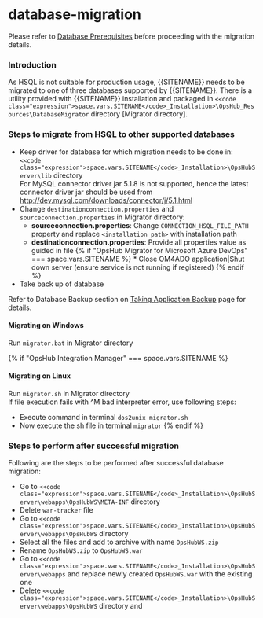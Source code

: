 # database-migration

Please refer to [Database Prerequisites](../../getting-started/prerequisites.md#database-prerequisites) before proceeding with the migration details.

### Introduction

As HSQL is not suitable for production usage, \{{SITENAME\}} needs to be migrated to one of three databases supported by \{{SITENAME\}}. There is a utility provided with \{{SITENAME\}} installation and packaged in `<<code class="expression">space.vars.SITENAME</code>_Installation>\OpsHub_Resources\DatabaseMigrator` directory \[Migrator directory].

### Steps to migrate from HSQL to other supported databases

* Keep driver for database for which migration needs to be done in: `<<code class="expression">space.vars.SITENAME</code>_Installation>\OpsHubServer\lib` directory\
  For MySQL connector driver jar 5.1.8 is not supported, hence the latest connector driver jar should be used from http://dev.mysql.com/downloads/connector/j/5.1.html
* Change `destinationconnection.properties` and `sourceconnection.properties` in Migrator directory:
  * **sourceconnection.properties**: Change `CONNECTION_HSQL_FILE_PATH` property and replace `<installation path>` with installation path
  * **destinationconnection.properties**: Provide all properties value as guided in file \{% if "OpsHub Migrator for Microsoft Azure DevOps" === space.vars.SITENAME %\} \* Close OM4ADO application|Shut down server (ensure service is not running if registered) \{% endif %\}
* Take back up of database

Refer to Database Backup section on [Taking Application Backup](../upgrade/taking-application-backup.md) page for details.

#### Migrating on Windows

Run `migrator.bat` in Migrator directory

{% if "OpsHub Integration Manager" === space.vars.SITENAME %}
#### Migrating on Linux

Run `migrator.sh` in Migrator directory\
If file execution fails with ^M bad interpreter error, use following steps:

* Execute command in terminal `dos2unix migrator.sh`
* Now execute the sh file in terminal `migrator`
{% endif %}

### Steps to perform after successful migration

Following are the steps to be performed after successful database migration:

* Go to `<<code class="expression">space.vars.SITENAME</code>_Installation>\OpsHubServer\webapps\OpsHubWS\META-INF` directory
* Delete `war-tracker` file
* Go to `<<code class="expression">space.vars.SITENAME</code>_Installation>\OpsHubServer\webapps\OpsHubWS` directory
* Select all the files and add to archive with name `OpsHubWS.zip`
* Rename `OpsHubWS.zip` to `OpsHubWS.war`
* Go to `<<code class="expression">space.vars.SITENAME</code>_Installation>\OpsHubServer\webapps` and replace newly created `OpsHubWS.war` with the existing one
* Delete `<<code class="expression">space.vars.SITENAME</code>_Installation>\OpsHubServer\webapps\OpsHubWS` directory and
